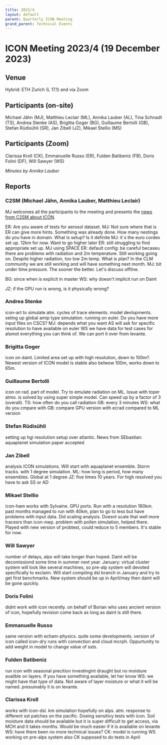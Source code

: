 ```yaml
---
title: 2023/4
layout: default
parent: Quarterly ICON Meeting
grand_parent: Technical Events
---
```


# ICON Meeting 2023/4 (19 December 2023)

## Venue
Hybrid: ETH Zurich (L 17.1) and via Zoom

## Participants (on-site)
Michael Jähn (MJ),
Matthieu Leclair (ML),
Annika Lauber (AL),
Tina Schnadt (TS),
Andrea Stenke (AS),
Brigitta Goger (BG),
Guillaume Bertolli (GB),
Stefan Rüdisühli (SR),
Jan Zibell (JZ),
Mikael Stellio (MS)


## Participants (Zoom)
Clarissa Kroll (CK),
Emmanuelle Russo (ER),
Fulden Batibeniz (FB),
Doris Folini (DF),
Will Sawyer (WS)

_Minutes by Annika Lauber_

## Reports

### C2SM (Michael Jähn, Annika Lauber, Matthieu Leclair)

MJ welcomes all the participants to the meeting and presents the [news from C2SM about ICON](https://polybox.ethz.ch/index.php/s/8yXCB1ZKlhly3DN).

ER: Are you aware of tests for aerosol dataset.
MJ: Not sure where that is
ER can give more hints. Something was already done. How many nestings do you have in domain. What is setup? Is it definite
MJ: it`s the euro cordex set up. 12km for now. Want to go higher later
ER: still struggling to find appropriate set up.
MJ using SPACE
ER: default config: be careful becaseu there are problems with radiation and 2m temperature. Still working going on. Despite higher radiation, too low 2m temp. What is plan? In the CLM community we are still working and will have something next month.
MJ: bit under time pressure. The sooner the better. Let's discuss offline.

BG: since when is explicit in master
WS: why doesn't implicit run on Daint

JZ: if the GPU run is wrong, is it physically wrong?


### Andrea Stenke
icon-art to simulate atm. cycles of trace elements. model devlopments. seting up global amip type simulation. running on euler. 
Do you have more input files on CSCS?
MJ: depends what you want
AS will ask for specific resolution to have available on euler
WS we have data for test cases for alsmot everything you can think of. We can port it over from levante.

### Brigitta Goger
icon on daint. Limited area set up with high resolution, down to 100m?. Newest version of ICON model is stable also belwow 100m, works down to 65m. 

### Guillaume Bertolli
icon on rad. part of model. Try to emulate radiation on ML. Issue with toper atmo. is solved by using super simple model. Can speed up by a factor of 3 (overall).
TS: how often do you call radiation
GB: every 3 minutes
WS: what do you cmpare with
GB: compare GPU version with ecrad compared to ML version

### Stefan Rüdisühli
setting up hgi resolution setup over atlantic. 
News from SEbastian: aquaplanet simulation paper accepted

### Jan Zibell
analysis ICON simulations. Will start with aquaplanet ensemble. Storm tracks. with 1 degree simulation.
ML: how long is period, how many ensembles. Global at 1 degree
JZ: five times 10 years. For high resolved you have to ask SS or AD

### Mikael Stellio
icon-ham works with Sylvaine. GPU ports. Run with a resolution 160km. past months managed to run with 40km, plan to go to less but have problems with input data. Did scaling analysis. Doesnt scale that well more tracesrs than icon-nwp. 
problem with pollen simulation, helped there. Played with new version of probtest, could reduce to 5 members. It's stable for now.

### Will Sawyer
number of delays, alps will take longer than hoped. Daint will be decomissiond some time in summer next year. January: virtual cluster system will look like several machines, so pre-alp system will devoted specifically to exclaim. Will start compiling dsl branch in January and try to get first benchmarks. New system should be up in April/may then daint will be gone quickly.

### Doris Folini
didnt work with icon recently. on behalf of Borian who uses ancient version of icon, hopefully revision come back as long as daint is still there.

### Emmanuelle Russo
same version with echam-physics. quite some developments. version of icon called icon-dry runs with convection and cloud mcrph. Oppurtunity to add weight in model to change value of ssts.

### Fulden Batibeniz

run icon with seasonal precition investingint draught but no moisture availble on layers. If you have something available, let her know
WS: we might have that type of data. Not aware of layer moisture or what it will be named. presumably it is on levante.

### Clarissa Kroll
works with icon-dsl. km simulation hopefully on alps. atm. response to different sst patches on the pacific. Doeing sensitivy tests with icon. Soil moisture data should be available but it is super difficult to get access, via MCH and it takes months. Would be much easier if it is available on levante
WS: have there been no more technical issues?
CK: model is running
WS working on pre-alps system also
CK supposed to do tests in April
